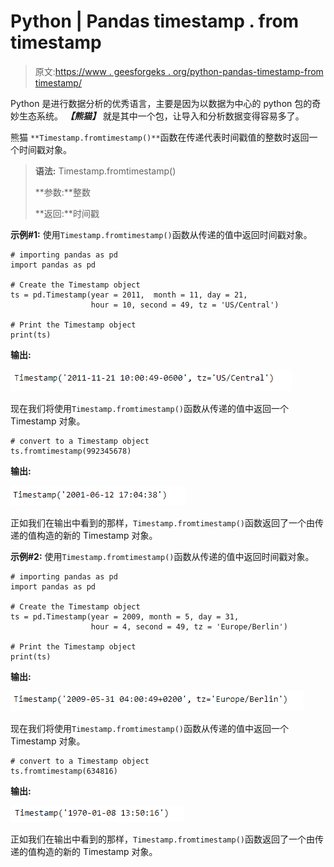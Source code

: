 # Python | Pandas timestamp . from timestamp

> 原文:[https://www . geesforgeks . org/python-pandas-timestamp-from timestamp/](https://www.geeksforgeeks.org/python-pandas-timestamp-fromtimestamp/)

Python 是进行数据分析的优秀语言，主要是因为以数据为中心的 python 包的奇妙生态系统。 ***【熊猫】*** 就是其中一个包，让导入和分析数据变得容易多了。

熊猫 `**Timestamp.fromtimestamp()**`函数在传递代表时间戳值的整数时返回一个时间戳对象。

> **语法:** Timestamp.fromtimestamp()
> 
> **参数:**整数
> 
> **返回:**时间戳

**示例#1:** 使用`Timestamp.fromtimestamp()`函数从传递的值中返回时间戳对象。

```
# importing pandas as pd
import pandas as pd

# Create the Timestamp object
ts = pd.Timestamp(year = 2011,  month = 11, day = 21,
                  hour = 10, second = 49, tz = 'US/Central')

# Print the Timestamp object
print(ts)
```

**输出:**

![](img/ee694c9af88333eeafa810576fa77c25.png)

现在我们将使用`Timestamp.fromtimestamp()`函数从传递的值中返回一个 Timestamp 对象。

```
# convert to a Timestamp object
ts.fromtimestamp(992345678)
```

**输出:**

![](img/71f5266383f1f2cdac09b2ae17110760.png)

正如我们在输出中看到的那样，`Timestamp.fromtimestamp()`函数返回了一个由传递的值构造的新的 Timestamp 对象。

**示例#2:** 使用`Timestamp.fromtimestamp()`函数从传递的值中返回时间戳对象。

```
# importing pandas as pd
import pandas as pd

# Create the Timestamp object
ts = pd.Timestamp(year = 2009, month = 5, day = 31,
                  hour = 4, second = 49, tz = 'Europe/Berlin')

# Print the Timestamp object
print(ts)
```

**输出:**

![](img/e2c4d93f6eeb606ab122d97734870a13.png)

现在我们将使用`Timestamp.fromtimestamp()`函数从传递的值中返回一个 Timestamp 对象。

```
# convert to a Timestamp object
ts.fromtimestamp(634816)
```

**输出:**

![](img/1daafafb4560abdd86646b12611eba09.png)

正如我们在输出中看到的那样，`Timestamp.fromtimestamp()`函数返回了一个由传递的值构造的新的 Timestamp 对象。